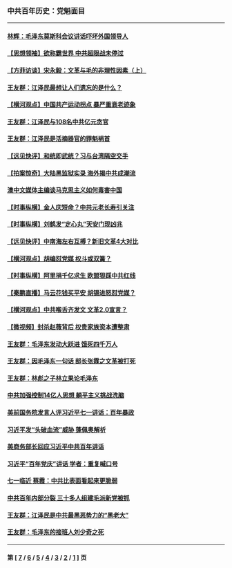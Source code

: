 ### 中共百年历史：党魁面目
---
#### [林辉：毛泽东莫斯科会议讲话吓坏外国领导人](../../pages/nf1176107/n13917931.md?05270430) 
#### [【思想领袖】欲称霸世界 中共超限战未停过](../../pages/nf1176107/n13745142.md?05270430) 
#### [【方菲访谈】宋永毅：文革与毛的非理性因素（上）](../../pages/nf1176107/n13469956.md?05270430) 
#### [王友群：江泽民最想让人们遗忘的是什么？](../../pages/nf1176107/n13408949.md?05270430) 
#### [【横河观点】中国共产运动拐点 暴严重衰老迹象](../../pages/nf1176107/n13388333.md?05270430) 
#### [王友群：江泽民与108名中共亿元贪官](../../pages/nf1176107/n13352358.md?05270430) 
#### [王友群：江泽民是活摘器官的罪魁祸首](../../pages/nf1176107/n13336903.md?05270430) 
#### [【远见快评】和统即武统？习与台湾隔空交手](../../pages/nf1176107/n13297739.md?05270430) 
#### [【拍案惊奇】大陆黑监狱实录 海外揭中共成潮流](../../pages/nf1176107/n13288853.md?05270430) 
#### [澳中文媒体主编谈马克思主义如何毒害中国](../../pages/nf1176107/n13257387.md?05270430) 
#### [【时事纵横】金人庆短命？中共元老长寿引关注](../../pages/nf1176107/n13217934.md?05270430) 
#### [【时事纵横】刘鹤发“定心丸”天安门现凶兆](../../pages/nf1176107/n13215416.md?05270430) 
#### [【远见快评】中南海左右互搏？新旧文革4大对比](../../pages/nf1176107/n13214745.md?05270430) 
#### [【横河观点】胡编怼党媒 权斗或双簧？](../../pages/nf1176107/n13210864.md?05270430) 
#### [【时事纵横】阿里捐千亿求生 欧盟狠踩中共红线](../../pages/nf1176107/n13206431.md?05270430) 
#### [【秦鹏直播】马云花钱买平安 胡锡进怒怼党媒？](../../pages/nf1176107/n13206392.md?05270430) 
#### [【横河观点】中共喉舌齐发文 文革2.0宣言？](../../pages/nf1176107/n13201248.md?05270430) 
#### [【微视频】封杀赵薇背后 权贵家族资本遭整肃](../../pages/nf1176107/n13197798.md?05270430) 
#### [王友群：毛泽东发动大跃进 饿死四千万人](../../pages/nf1176107/n13177158.md?05270430) 
#### [王友群：因毛泽东一句话 部长张霖之文革被打死](../../pages/nf1176107/n13161711.md?05270430) 
#### [王友群：林彪之子林立果论毛泽东](../../pages/nf1176107/n13128622.md?05270430) 
#### [中共加强控制14亿人思想 躺平主义挑战洗脑](../../pages/nf1176107/n13094299.md?05270430) 
#### [美前国务院发言人评习近平七一讲话：百年暴政](../../pages/nf1176107/n13066986.md?05270430) 
#### [习近平发“头破血流”威胁 蓬佩奥解析](../../pages/nf1176107/n13063604.md?05270430) 
#### [美商务部长回应习近平中共百年讲话](../../pages/nf1176107/n13062903.md?05270430) 
#### [习近平“百年党庆”讲话 学者：重复喊口号](../../pages/nf1176107/n13061411.md?05270430) 
#### [七一临近 蔡霞：中共比表面看起来更脆弱](../../pages/nf1176107/n13056418.md?05270430) 
#### [中共百年内部分裂 三十多人组建毛派新党被抓](../../pages/nf1176107/n13044023.md?05270430) 
#### [王友群：江泽民是中共最黑恶势力的“黑老大”](../../pages/nf1176107/n13022180.md?05270430) 
#### [王友群：毛泽东的接班人刘少奇之死](../../pages/nf1176107/n12991772.md?05270430) 

---
#### 第 [ [7](./7.md?05270430) / [6](./6.md?05270430) / [5](./5.md?05270430) / [4](./4.md?05270430) / [3](./3.md?05270430) / [2](./2.md?05270430) / [1](./1.md?05270430) ] 页
